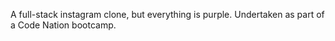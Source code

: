 A full-stack instagram clone, but everything is purple.
Undertaken as part of a Code Nation bootcamp.
